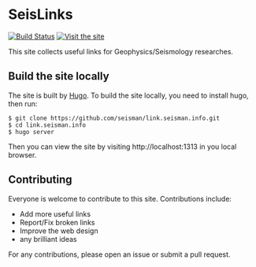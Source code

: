 # SeisLinks

[![Build Status](https://travis-ci.org/seisman/link.seisman.info.svg?branch=master)](https://travis-ci.org/seisman/link.seisman.info)
[![Visit the site](https://img.shields.io/badge/Visit-https://link.seisman.info-blue.svg?style=flat-square)](https://link.seisman.info)

This site collects useful links for Geophysics/Seismology researches.

## Build the site locally

The site is built by [Hugo](https://gohugo.io/). To build the site locally,
you need to install hugo, then run:

```
$ git clone https://github.com/seisman/link.seisman.info.git
$ cd link.seisman.info
$ hugo server
```

Then you can view the site by visiting http://localhost:1313 in you local browser.

## Contributing

Everyone is welcome to contribute to this site. Contributions include:

- Add more useful links
- Report/Fix broken links
- Improve the web design
- any brilliant ideas

For any contributions, please open an issue or submit a pull request.
